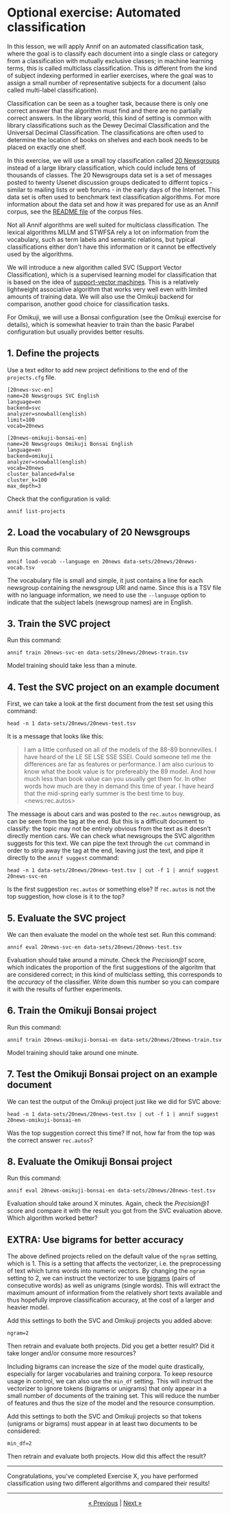 # Optional exercise: Automated classification

In this lesson, we will apply Annif on an automated classification task,
where the goal is to classify each document into a single class or category
from a classification with mutually exclusive classes; in machine learning
terms, this is called multiclass classification. This is different from the
kind of subject indexing performed in earlier exercises, where the goal was
to assign a small number of representative subjects for a document (also
called multi-label classification).

Classification can be seen as a tougher task, because there is only one
correct answer that the algorithm must find and there are no partially
correct answers. In the library world, this kind of setting is common with
library classifications such as the Dewey Decimal Classification and the
Universal Decimal Classification. The classifications are often used to
determine the location of books on shelves and each book needs to be placed
on exactly one shelf.

In this exercise, we will use a small toy classification called [20
Newsgroups](http://qwone.com/~jason/20Newsgroups/) instead of a large
library classification, which could include tens of thousands of classes.
The 20 Newsgroups data set is a set of messages posted to twenty Usenet
discussion groups dedicated to differnt topics - similar to mailing lists or
web forums - in the early days of the Internet. This data set is often used
to benchmark text classification algorithms. For more information about the
data set and how it was prepared for use as an Annif corpus, see the [README
file](/data-sets/20news/README.md) of the corpus files.

Not all Annif algorithms are well suited for multiclass classification. The
lexical algorithms MLLM and STWFSA rely a lot on information from the
vocabulary, such as term labels and semantic relations, but typical
classifications either don't have this information or it cannot be
effectively used by the algorithms.

We will introduce a new algorithm called SVC (Support Vector
Classification), which is a supervised learning model for classification
that is based on the idea of [support-vector
machines](https://en.wikipedia.org/wiki/Support-vector_machine). This is a
relatively lightweight associative algorithm that works very well even with
limited amounts of training data. We will also use the Omikuji backend for
comparison, another good choice for classification tasks. 

For Omikuji, we will use a Bonsai configuration (see the Omikuji exercise
for details), which is somewhat heavier to train than the basic Parabel
configuration but usually provides better results. 

## 1. Define the projects

Use a text editor to add new project definitions to the end of the
`projects.cfg` file.

    [20news-svc-en]
    name=20 Newsgroups SVC English
    language=en
    backend=svc
    analyzer=snowball(english)
    limit=100
    vocab=20news

    [20news-omikuji-bonsai-en]
    name=20 Newsgroups Omikuji Bonsai English
    language=en
    backend=omikuji
    analyzer=snowball(english)
    vocab=20news
    cluster_balanced=False
    cluster_k=100
    max_depth=3

Check that the configuration is valid:

    annif list-projects

## 2. Load the vocabulary of 20 Newsgroups

Run this command:

    annif load-vocab --language en 20news data-sets/20news/20news-vocab.tsv

The vocabulary file is small and simple, it just contains a line for each
newsgroup containing the newsgroup URI and name. Since this is a TSV file
with no language information, we need to use the `--language` option to
indicate that the subject labels (newsgroup names) are in English.

## 3. Train the SVC project

Run this command:

    annif train 20news-svc-en data-sets/20news/20news-train.tsv

Model training should take less than a minute.

## 4. Test the SVC project on an example document

First, we can take a look at the first document from the test set using this
command:

    head -n 1 data-sets/20news/20news-test.tsv

It is a message that looks like this:

> I am a little confused on all of the models of the 88-89 bonnevilles. I
> have heard of the LE SE LSE SSE SSEI. Could someone tell me the
> differences are far as features or performance. I am also curious to know
> what the book value is for prefereably the 89 model. And how much less
> than book value can you usually get them for. In other words how much are
> they in demand this time of year. I have heard that the mid-spring early
> summer is the best time to buy.	\<news:rec.autos>

The message is about cars and was posted to the `rec.autos` newsgroup, as
can be seen from the tag at the end. But this is a difficult document to
classify: the topic may not be entirely obvious from the text as it doesn't
directly mention cars. We can check what newsgroups the SVC algorithm
suggests for this text. We can pipe the text through the `cut` command in
order to strip away the tag at the end, leaving just the text, and pipe it
directly to the `annif suggest` command:

    head -n 1 data-sets/20news/20news-test.tsv | cut -f 1 | annif suggest 20news-svc-en

Is the first suggestion `rec.autos` or something else? If `rec.autos` is
not the top suggestion, how close is it to the top?

## 5. Evaluate the SVC project

We can then evaluate the model on the whole test set. Run this command:

    annif eval 20news-svc-en data-sets/20news/20news-test.tsv

Evaluation should take around a minute. Check the *Precision@1* score,
which indicates the proportion of the first suggestions of the algoritm that
are considered correct; in this kind of multiclass setting, this corresponds
to the *accuracy* of the classifier. Write down this number so you can
compare it with the results of further experiments.

## 6. Train the Omikuji Bonsai project

Run this command:

    annif train 20news-omikuji-bonsai-en data-sets/20news/20news-train.tsv

Model training should take around one minute.

## 7. Test the Omikuji Bonsai project on an example document

We can test the output of the Omikuji project just like we did for SVC
above:

    head -n 1 data-sets/20news/20news-test.tsv | cut -f 1 | annif suggest 20news-omikuji-bonsai-en

Was the top suggestion correct this time? If not, how far from the top was
the correct answer `rec.autos`?

## 8. Evaluate the Omikuji Bonsai project

Run this command:

    annif eval 20news-omikuji-bonsai-en data-sets/20news/20news-test.tsv

Evaluation should take around X minutes. Again, check the *Precision@1* score
and compare it with the result you got from the SVC evaluation above. Which
algorithm worked better?

## EXTRA: Use bigrams for better accuracy

The above defined projects relied on the default value of the `ngram`
setting, which is 1. This is a setting that affects the vectorizer, i.e. the
preprocessing of text which turns words into numeric vectors. By changing
the `ngram` setting to 2, we can instruct the vectorizer to use
[bigrams](https://en.wikipedia.org/wiki/Bigram) (pairs of consecutive words)
as well as unigrams (single words). This will extract the maximum amount of
information from the relatively short texts available and thus hopefully
improve classification accuracy, at the cost of a larger and heavier model.

Add this settings to both the SVC and Omikuji projects you added above:

    ngram=2

Then retrain and evaluate both projects. Did you get a better result? Did it
take longer and/or consume more resources?

Including bigrams can increase the size of the model quite drastically,
especially for larger vocabularies and training corpora. To keep resource
usage in control, we can also use the `min_df` setting. This will instruct
the vectorizer to ignore tokens (bigrams or unigrams) that only appear in a
small number of documents of the training set. This will reduce the number
of features and thus the size of the model and the resource consumption.

Add this settings to both the SVC and Omikuji projects so that tokens
(unigrams or bigrams) must appear in at least two documents to be
considered:

    min_df=2

Then retrain and evaluate both projects. How did this affect the result?

---

Congratulations, you've completed Exercise X, you have performed
classification using two different algorithms and compared their results!

---

<p align="center">
<a href="/exercises/08_omikuji_project.md">« Previous</a> |
<a href="/exercises/06_ensemble_project.md">Next »</a>
</p>
